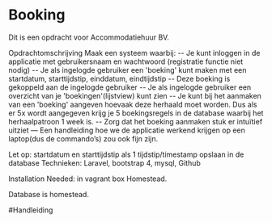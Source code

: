 # Booking

Dit is een opdracht voor Accommodatiehuur BV.

Opdrachtomschrijving
Maak een systeem waarbij:
-- Je kunt inloggen in de applicatie met gebruikersnaam en wachtwoord (registratie functie niet nodig)
-- Je als ingelogde gebruiker een 'boeking' kunt maken met een startdatum, starttijdstip, einddatum, eindtijdstip
-- Deze boeking is gekoppeld aan de ingelogde gebruiker
-- Je als ingelogde gebruiker een overzicht van je 'boekingen'(lijstview) kunt zien
-- Je kunt bij het aanmaken van een 'boeking' aangeven hoevaak deze herhaald moet worden. Dus als er 5x wordt aangegeven krijg je 5 boekingsregels in de database waarbij het herhaalpatroon 1 week is.
-- Zorg dat het boeking aanmaken stuk er intuïtief uitziet
— Een handleiding hoe we de applicatie werkend krijgen op een laptop(dus de commando’s) zou ook fijn zijn.

Let op: startdatum en starttijdstip als 1 tijdstip/timestamp opslaan in de database
Technieken: Laravel, bootstrap 4, mysql, Github

Installation Needed:
in vagrant box
Homestead.

Database is homestead.


#Handleiding

